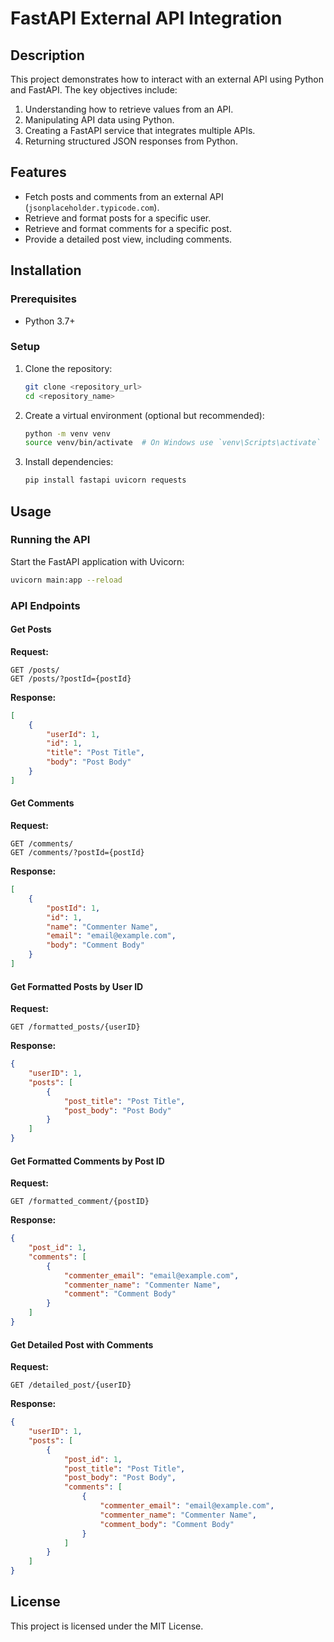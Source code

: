 # FastAPI External API Integration

## Description
This project demonstrates how to interact with an external API using Python and FastAPI. The key objectives include:
1. Understanding how to retrieve values from an API.
2. Manipulating API data using Python.
3. Creating a FastAPI service that integrates multiple APIs.
4. Returning structured JSON responses from Python.

## Features
- Fetch posts and comments from an external API (`jsonplaceholder.typicode.com`).
- Retrieve and format posts for a specific user.
- Retrieve and format comments for a specific post.
- Provide a detailed post view, including comments.

## Installation

### Prerequisites
- Python 3.7+

### Setup
1. Clone the repository:
   ```sh
   git clone <repository_url>
   cd <repository_name>
   ```
2. Create a virtual environment (optional but recommended):
   ```sh
   python -m venv venv
   source venv/bin/activate  # On Windows use `venv\Scripts\activate`
   ```
3. Install dependencies:
   ```sh
   pip install fastapi uvicorn requests
   ```

## Usage

### Running the API
Start the FastAPI application with Uvicorn:
```sh
uvicorn main:app --reload
```

### API Endpoints

#### Get Posts
**Request:**
```
GET /posts/
GET /posts/?postId={postId}
```
**Response:**
```json
[
    {
        "userId": 1,
        "id": 1,
        "title": "Post Title",
        "body": "Post Body"
    }
]
```

#### Get Comments
**Request:**
```
GET /comments/
GET /comments/?postId={postId}
```
**Response:**
```json
[
    {
        "postId": 1,
        "id": 1,
        "name": "Commenter Name",
        "email": "email@example.com",
        "body": "Comment Body"
    }
]
```

#### Get Formatted Posts by User ID
**Request:**
```
GET /formatted_posts/{userID}
```
**Response:**
```json
{
    "userID": 1,
    "posts": [
        {
            "post_title": "Post Title",
            "post_body": "Post Body"
        }
    ]
}
```

#### Get Formatted Comments by Post ID
**Request:**
```
GET /formatted_comment/{postID}
```
**Response:**
```json
{
    "post_id": 1,
    "comments": [
        {
            "commenter_email": "email@example.com",
            "commenter_name": "Commenter Name",
            "comment": "Comment Body"
        }
    ]
}
```

#### Get Detailed Post with Comments
**Request:**
```
GET /detailed_post/{userID}
```
**Response:**
```json
{
    "userID": 1,
    "posts": [
        {
            "post_id": 1,
            "post_title": "Post Title",
            "post_body": "Post Body",
            "comments": [
                {
                    "commenter_email": "email@example.com",
                    "commenter_name": "Commenter Name",
                    "comment_body": "Comment Body"
                }
            ]
        }
    ]
}
```

## License
This project is licensed under the MIT License.

